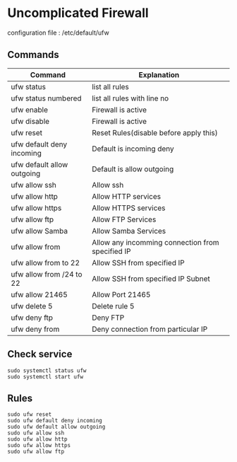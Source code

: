 # Uncomplicated Firewall

configuration file : /etc/default/ufw

## Commands

| Command                      | Explanation                                      |
| ---------------------------- | ------------------------------------------------ |
| ufw status                   | list all rules                                   |
| ufw status numbered          | list all rules with line no                      |
| ufw enable                   | Firewall is active                               |
| ufw disable                  | Firewall is active                               |
| ufw reset                    | Reset Rules(disable before apply this)           |
| ufw default deny incoming    | Default is incoming deny                         |
| ufw default allow outgoing   | Default is allow outgoing                        |
| ufw allow ssh                | Allow ssh                                        |
| ufw allow http               | Allow HTTP services                              |
| ufw allow https              | Allow HTTPS services                             |
| ufw allow ftp                | Allow FTP Services                               |
| ufw allow Samba              | Allow Samba Services                             |
| ufw allow from <IP>          | Allow any incomming connection from specified IP |
| ufw allow from <IP> to 22    | Allow SSH from specified IP                      |
| ufw allow from <IP>/24 to 22 | Allow SSH from specified IP Subnet               |
| ufw allow 21465              | Allow Port 21465                                 |
| ufw delete 5                 | Delete rule 5                                    |
| ufw deny ftp                 | Deny FTP                                         |
| ufw deny from <IP>           | Deny connection from particular IP               |

## Check service

```
sudo systemctl status ufw
sudo systemctl start ufw
```

## Rules

```
sudo ufw reset
sudo ufw default deny incoming
sudo ufw default allow outgoing
sudo ufw allow ssh
sudo ufw allow http
sudo ufw allow https
sudo ufw allow ftp
```
